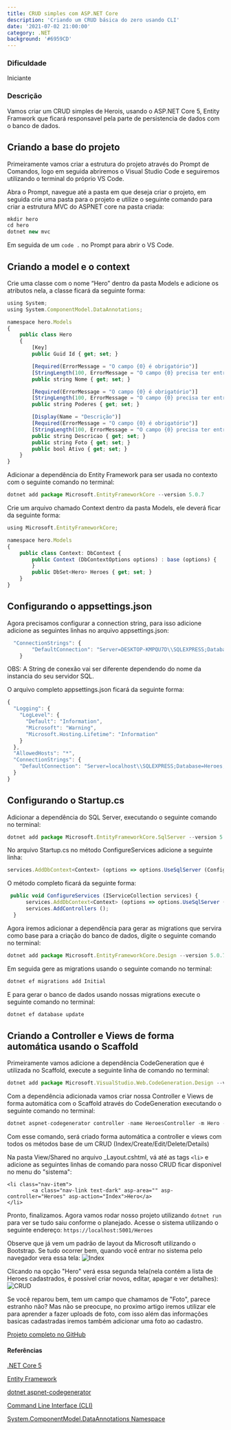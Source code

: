 ```yaml
---
title: CRUD simples com ASP.NET Core
description: 'Criando um CRUD básica do zero usando CLI'
date: '2021-07-02 21:00:00'
category: .NET
background: '#6959CD'
---
```

### Dificuldade
Iniciante

### Descrição
Vamos criar um CRUD simples de Herois, usando o ASP.NET Core 5, Entity Framwork que ficará responsavel pela parte de persistencia de dados com o banco de dados.


## Criando a base do projeto

Primeiramente vamos criar a estrutura do projeto através do Prompt de Comandos, logo em seguida abriremos o Visual Studio Code e seguiremos utilizando o terminal do próprio VS Code.

Abra o Prompt, navegue até a pasta em que deseja criar o projeto, em seguida crie uma pasta para o projeto e utilize o seguinte comando para criar a estrutura MVC do ASPNET core na pasta criada:
````jsx
mkdir hero
cd hero
dotnet new mvc
````

Em seguida de um ````code .```` no Prompt para abrir o VS Code.

## Criando a model e o context

Crie uma classe com o nome “Hero” dentro da pasta Models e adicione os atributos nela, a classe ficará da seguinte forma:

````jsx
using System;
using System.ComponentModel.DataAnnotations;

namespace hero.Models
{
    public class Hero
    {
        [Key]
        public Guid Id { get; set; }

        [Required(ErrorMessage = "O campo {0} é obrigatório")]
        [StringLength(100, ErrorMessage = "O campo {0} precisa ter entre {2} e {1} caracteres", MinimumLength = 2)]
        public string Nome { get; set; }

        [Required(ErrorMessage = "O campo {0} é obrigatório")]
        [StringLength(100, ErrorMessage = "O campo {0} precisa ter entre {2} e {1} caracteres", MinimumLength = 11)]
        public string Poderes { get; set; }

        [Display(Name = "Descrição")]
        [Required(ErrorMessage = "O campo {0} é obrigatório")]
        [StringLength(100, ErrorMessage = "O campo {0} precisa ter entre {2} e {1} caracteres", MinimumLength = 11)]
        public string Descricao { get; set; }
        public string Foto { get; set; }
        public bool Ativo { get; set; }
    }
}
````
Adicionar a dependência do Entity Framework para ser usada no contexto com o seguinte comando no terminal:<br>
````jsx
dotnet add package Microsoft.EntityFrameworkCore --version 5.0.7
````

Crie um arquivo chamado Context dentro da pasta Models, ele deverá ficar da seguinte forma:

````jsx
using Microsoft.EntityFrameworkCore;

namespace hero.Models
{
    public class Context: DbContext {
        public Context (DbContextOptions options) : base (options) {
        }
        public DbSet<Hero> Heroes { get; set; }
    }
}
````

## Configurando o appsettings.json

Agora precisamos configurar a connection string, para isso adicione adicione as seguintes linhas no arquivo appsettings.json:

````jsx
  "ConnectionStrings": {
        "DefaultConnection": "Server=DESKTOP-KMPQU7D\\SQLEXPRESS;Database=Heroes;MultipleActiveResultSets=true;Trusted_Connection=True;"
    }

````
OBS: A String de conexão vai ser diferente dependendo do nome da instancia do seu servidor SQL.

O arquivo completo appsettings.json ficará da seguinte forma:

````jsx
{
  "Logging": {
    "LogLevel": {
      "Default": "Information",
      "Microsoft": "Warning",
      "Microsoft.Hosting.Lifetime": "Information"
    }
  },
  "AllowedHosts": "*",
  "ConnectionStrings": {
    "DefaultConnection": "Server=localhost\\SQLEXPRESS;Database=Heroes;MultipleActiveResultSets=true;Trusted_Connection=True;"
  }
}
````

## Configurando o Startup.cs

Adicionar a dependência do SQL Server, executando o seguinte comando no terminal:<br>
````jsx
dotnet add package Microsoft.EntityFrameworkCore.SqlServer --version 5.0.7
````

No arquivo Startup.cs no método ConfigureServices adicione a seguinte linha:

````jsx
services.AddDbContext<Context> (options => options.UseSqlServer (Configuration.GetConnectionString ("DefaultConnection")));

````

O método completo ficará da seguinte forma:

````jsx
 public void ConfigureServices (IServiceCollection services) {
      services.AddDbContext<Context> (options => options.UseSqlServer (Configuration.GetConnectionString ("DefaultConnection")));
      services.AddControllers ();
  }


````

Agora iremos adicionar a dependência para gerar as migrations que servira como base para a criação do banco de dados, digite o seguinte comando no terminal:
````jsx
dotnet add package Microsoft.EntityFrameworkCore.Design --version 5.0.7
````

Em seguida gere as migrations usando o seguinte comando no terminal:
````jsx
dotnet ef migrations add Initial
````

E para gerar o banco de dados usando nossas migrations execute o seguinte comando no terminal:
````jsx
dotnet ef database update
````

## Criando a Controller e Views de forma automática usando o Scaffold

Primeiramente vamos adicione a dependência CodeGeneration que é utilizada no Scaffold, execute a seguinte linha de comando no terminal:
````jsx
dotnet add package Microsoft.VisualStudio.Web.CodeGeneration.Design --version 5.0.2
````

Com a dependência adicionada vamos criar nossa Controller e Views de forma automática com o Scaffold através do CodeGeneration executando o seguinte comando no terminal:
````jsx
dotnet aspnet-codegenerator controller -name HeroesController -m Hero -dc Context --relativeFolderPath Controllers --useDefaultLayout
````

Com esse comando, será criado forma automática a controller e views com todos os métodos base de um CRUD (Index/Create/Edit/Delete/Details) 

Na pasta View/Shared no arquivo _Layout.cshtml, vá até as tags `<li>` e adicione as seguintes linhas de comando para nosso CRUD ficar disponivel no menu do "sistema":
````
<li class="nav-item">
        <a class="nav-link text-dark" asp-area="" asp-controller="Heroes" asp-action="Index">Hero</a>
</li>
````

Pronto, finalizamos. Agora vamos rodar nosso projeto utilizando ````dotnet run ```` para ver se tudo saiu conforme o planejado.
Acesse o sistema utilizando o seguinte endereço: 
`https://localhost:5001/Heroes`

Observe que já vem um padrão de layout da Microsoft utilizando o Bootstrap. Se tudo ocorrer bem, quando você entrar no sistema pelo navegador vera essa tela:
![Index](assets/img/home.png)

Clicando na opção "Hero" verá essa segunda tela(nela contém a lista de Heroes cadastrados, é possivel criar novos, editar, apagar e ver detalhes):
![CRUD](assets/img/crud_index.png)

Se você reparou bem, tem um campo que chamamos de "Foto", parece estranho não? Mas não se preocupe, no proximo artigo iremos utilizar ele para aprender a fazer uploads de foto, com isso além das informações basicas cadastradas iremos também adicionar uma foto ao cadastro.

<a href="https://github.com/IgorMarcante/heroes">Projeto completo no GitHub</a>



#### Referências

<a href="https://docs.microsoft.com/pt-br/dotnet/">.NET Core 5</a>

<a href="https://docs.microsoft.com/pt-br/ef/">Entity Framework</a>

<a href="https://docs.microsoft.com/pt-br/aspnet/core/fundamentals/tools/dotnet-aspnet-codegenerator?view=aspnetcore-5.0">dotnet aspnet-codegenerator</a>

<a href="https://code.visualstudio.com/docs/editor/command-line">Command Line Interface (CLI)</a>

<a href="https://docs.microsoft.com/en-us/dotnet/api/system.componentmodel.dataannotations?view=net-5.0">System.ComponentModel.DataAnnotations Namespace</a>
